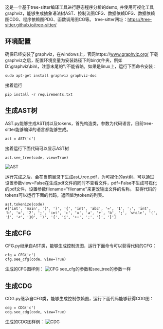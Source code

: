 这是一个基于tree-sitter编译工具进行静态程序分析的demo, 并使用可视化工具graphviz，能够生成抽象语法树AST、控制流图CFG、数据依赖DFG、数据依赖图CDG、程序依赖图PDG、函数调用图CG等。
tree-sitter网址：https://tree-sitter.github.io/tree-sitter/

## 环境配置
确保已经安装了graphviz，在windows上，官网https://www.graphviz.org/ 下载graphviz之后，配置环境变量为安装路径下的bin文件夹，例如D:\graphviz\bin\，注意末尾的'\\'不能省略，如果是linux上，运行下面命令安装：
```
sudo apt-get install graphviz graphviz-doc
```
接着运行
```
pip install -r requirements.txt
```

## 生成AST树
AST.py能够生成AST树以及tokens，首先构造类，参数为代码语言，目前tree-sitter能够编译的语言都能够生成。
```
ast = AST('c')
```
接着运行下面代码可以显示AST树
```
ast.see_tree(code, view=True)
```
![AST](https://github.com/rebibabo/TSA/assets/80667434/6d1aae84-3c46-4978-844e-6006e8623718)

运行完成之后，会在当前目录下生成ast_tree.pdf，为可视化的ast树，可以通过设置参数view=False在生成pdf文件的同时不查看文件，pdf=False不生成可视化的pdf文件，设置参数filename="filename"来更改输出文件的名称。
获得代码的tokens可以运行下面的代码，返回值为token的列表。
```
ast.tokenize(code)
#['int', 'main', '(', ')', '{', 'int', 'abc', '=', '1', ';', 'int', 'b', '=', '2', ';', 'int', 'c', '=', 'a', '+', 'b', ';', 'while', '(', 'i', '<', '10', ')', '{', 'i', '++', ';', '}', '}']
```

## 生成CFG
CFG.py继承自AST类，能够生成控制流图，运行下面命令可以获得代码的CFG：
```
cfg = CFG('c')
cfg.see_cfg(code, view=True)
```
生成的CFG图样例：
![CFG](https://github.com/rebibabo/TSA/assets/80667434/d1c05e69-f1e0-4b59-82c4-1073cbaaf913)
see_cfg的参数和see_tree的参数一样

## 生成CDG
CDG.py继承自CFG类，能够生成控制依赖图，运行下面代码能够获得CDG图：
```
cdg = CDG('c')
cdg.see_cdg(code, view=True)
```
生成的CDG图样例：
![CDG](https://github.com/rebibabo/TSA/assets/80667434/cafe9bed-d65c-4d3d-b948-b8829983258a)


